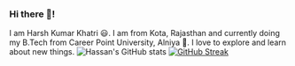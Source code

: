 ### Hi there 👋!
I am Harsh Kumar Khatri 😃. I am from Kota, Rajasthan and currently doing my B.Tech from Career Point University, Alniya 🏫. I love to explore and learn about new things.
![Hassan's GitHub stats](https://github-readme-stats.vercel.app/api?username=hsnnaw&show_icons=true&theme=dark)
[![GitHub Streak](https://github-readme-streak-stats.herokuapp.com/?user=hsnnaw&theme=dark)](https://git.io/streak-stats)

<!-- ![alt-text](https://user-images.githubusercontent.com/5713670/87202985-820dcb80-c2b6-11ea-9f56-7ec461c497c3.gif) -->


